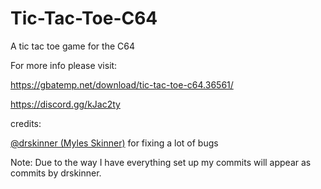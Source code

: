 # Tic-Tac-Toe-C64
A tic tac toe game for the C64

For more info please visit: 

https://gbatemp.net/download/tic-tac-toe-c64.36561/

https://discord.gg/kJac2ty

credits:

[@drskinner (Myles Skinner)](https://github.com/drskinner/) for fixing a lot of bugs

Note: Due to the way I have everything set up my commits will appear as commits by drskinner.